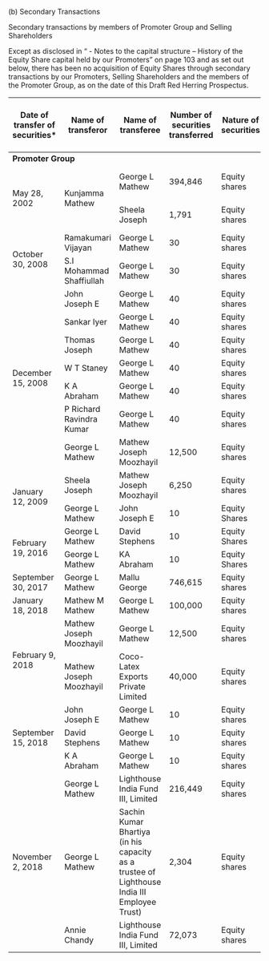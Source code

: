 (b) Secondary Transactions

Secondary transactions by members of Promoter Group and Selling Shareholders

Except as disclosed in “ - Notes to the capital structure – History of the Equity Share capital held by our Promoters” on page 103 and as set out below, there has been no acquisition of Equity Shares through secondary transactions by our Promoters, Selling Shareholders and the members of the Promoter Group, as on the date of this Draft Red Herring Prospectus.

<table><thead><tr><th>Date of transfer of securities*</th><th>Name of transferor</th><th>Name of transferee</th><th>Number of securities transferred</th><th>Nature of securities</th><th>Nature of consideration</th><th>Face value per security (in ₹)</th><th>Transfer price per security (in ₹)</th></tr></thead><tbody><tr><td colspan="8"><strong>Promoter Group</strong></td></tr><tr><td rowspan="2">May 28, 2002</td><td rowspan="2">Kunjamma Mathew</td><td>George L Mathew</td><td>394,846</td><td>Equity shares</td><td>Transfer by way of transmission</td><td>10</td><td>N.A.</td></tr><tr><td>Sheela Joseph</td><td>1,791</td><td>Equity shares</td><td>Transfer by way of transmission</td><td>10</td><td>N.A.</td></tr><tr><td rowspan="2">October 30, 2008</td><td>Ramakumari Vijayan</td><td>George L Mathew</td><td>30</td><td>Equity shares</td><td>Cash</td><td>10</td><td>10</td></tr><tr><td>S.I Mohammad Shaffiullah</td><td>George L Mathew</td><td>30</td><td>Equity shares</td><td>Cash</td><td>10</td><td>10</td></tr><tr><td rowspan="7">December 15, 2008</td><td>John Joseph E</td><td>George L Mathew</td><td>40</td><td>Equity shares</td><td>Cash</td><td>10</td><td>10</td></tr><tr><td>Sankar Iyer</td><td>George L Mathew</td><td>40</td><td>Equity shares</td><td>Cash</td><td>10</td><td>10</td></tr><tr><td>Thomas Joseph</td><td>George L Mathew</td><td>40</td><td>Equity shares</td><td>Cash</td><td>10</td><td>10</td></tr><tr><td>W T Staney</td><td>George L Mathew</td><td>40</td><td>Equity shares</td><td>Cash</td><td>10</td><td>10</td></tr><tr><td>K A Abraham</td><td>George L Mathew</td><td>40</td><td>Equity shares</td><td>Cash</td><td>10</td><td>10</td></tr><tr><td>P Richard Ravindra Kumar</td><td>George L Mathew</td><td>40</td><td>Equity shares</td><td>Cash</td><td>10</td><td>10</td></tr><tr><td>George L Mathew</td><td>Mathew Joseph Moozhayil</td><td>12,500</td><td>Equity shares</td><td>Cash</td><td>10</td><td>100</td></tr><tr><td rowspan="2">January 12, 2009</td><td>Sheela Joseph</td><td>Mathew Joseph Moozhayil</td><td>6,250</td><td>Equity shares</td><td>Cash</td><td>10</td><td>100</td></tr><tr><td>George L Mathew</td><td>John Joseph E</td><td>10</td><td>Equity Shares</td><td>Cash</td><td>10</td><td>10</td></tr><tr><td rowspan="2">February 19, 2016</td><td>George L Mathew</td><td>David Stephens</td><td>10</td><td>Equity Shares</td><td>Cash</td><td>10</td><td>10</td></tr><tr><td>George L Mathew</td><td>KA Abraham</td><td>10</td><td>Equity Shares</td><td>Cash</td><td>10</td><td>10</td></tr><tr><td>September 30, 2017</td><td>George L Mathew</td><td>Mallu George</td><td>746,615</td><td>Equity shares</td><td>Transfer by way of gift</td><td>10</td><td>N.A.</td></tr><tr><td>January 18, 2018</td><td>Mathew M Mathew</td><td>George L Mathew</td><td>100,000</td><td>Equity shares</td><td>Cash</td><td>10</td><td>314.25</td></tr><tr><td rowspan="2">February 9, 2018</td><td>Mathew Joseph Moozhayil</td><td>George L Mathew</td><td>12,500</td><td>Equity shares</td><td>Cash</td><td>10</td><td>314.00</td></tr><tr><td>Mathew Joseph Moozhayil</td><td>Coco-Latex Exports Private Limited</td><td>40,000</td><td>Equity shares</td><td>Cash</td><td>10</td><td>313.75</td></tr><tr><td rowspan="3">September 15, 2018</td><td>John Joseph E</td><td>George L Mathew</td><td>10</td><td>Equity shares</td><td>Cash</td><td>10</td><td>1,200</td></tr><tr><td>David Stephens</td><td>George L Mathew</td><td>10</td><td>Equity shares</td><td>Cash</td><td>10</td><td>1,200</td></tr><tr><td>K A Abraham</td><td>George L Mathew</td><td>10</td><td>Equity shares</td><td>Cash</td><td>10</td><td>1,200</td></tr><tr><td rowspan="3">November 2, 2018</td><td>George L Mathew</td><td>Lighthouse India Fund III, Limited</td><td>216,449</td><td>Equity shares</td><td>Cash</td><td>10</td><td>1,267.27</td></tr><tr><td>George L Mathew</td><td>Sachin Kumar Bhartiya (in his capacity as a trustee of Lighthouse India III Employee Trust)</td><td>2,304</td><td>Equity shares</td><td>Cash</td><td>10</td><td>1,267.27</td></tr><tr><td>Annie Chandy</td><td>Lighthouse India Fund III, Limited</td><td>72,073</td><td>Equity shares</td><td>Cash</td><td>10</td><td>1,267.27</td></tr></tbody></table>